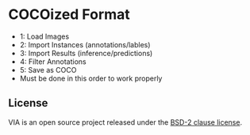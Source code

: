 # COCOized Format
  * 1: Load Images
  * 2: Import Instances (annotations/lables)
  * 3: Import Results (inference/predictions)
  * 4: Filter Annotations
  * 5: Save as COCO
  * Must be done in this order to work properly




## License
VIA is an open source project released under the
[BSD-2 clause license](https://gitlab.com/vgg/via/blob/master/LICENSE).
